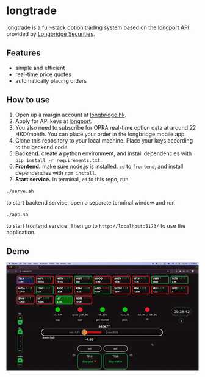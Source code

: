 # longtrade

longtrade is a full-stack option trading system based on the [longport API](https://open.longportapp.com/en/) provided by [Longbridge Securities](https://longbridge.com/sg/).

## Features
- simple and efficient
- real-time price quotes
- automatically placing orders

## How to use
1. Open up a margin account at [longbridge.hk](https://longbridge.hk).
2. Apply for API keys at [longport](https://open.longportapp.com/).
3. You also need to subscribe for OPRA real-time option data at around 22 HKD/month. You can place your order in the longbridge mobile app. 
3. Clone this repository to your local machine. Place your keys according to the backend code.
4. **Backend.** create a python environment, and install dependencies with `pip install -r requirements.txt`.
5. **Frontend.** make sure [node.js](https://nodejs.org/en) is installed. `cd` to `frontend`, and install dependencies with `npm install`.
6. **Start service.** In terminal, `cd` to this repo, run 
```shell
./serve.sh
```
to start backend service, open a separate terminal window and run 
```shell
./app.sh
```
to start frontend service. Then go to `http://localhost:5173/` to use the application.

## Demo
![](/demo.gif)


